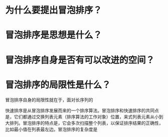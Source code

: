 


# 为什么要提出冒泡排序？

# 冒泡排序是思想是什么？

# 冒泡排序自身是否有可以改进的空间？


# 冒泡排序的局限性是什么？

冒泡排序自身的局限性就在于，面对长序列的

快速排序是从冒泡排序发展而来的一个排序算法。冒泡排序和快速排序的共同点是，它们都通过交换列表元素（排序算法的工作对象）位置，来式列表元素从小到大排列。冒泡排序的特点是，它会多次扫描整个列表，以保证排序结果的正确性，比如最小值在列表最左边。冒泡排序的复杂度是